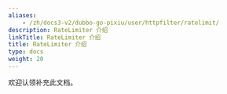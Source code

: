```yaml
---
aliases:
    - /zh/docs3-v2/dubbo-go-pixiu/user/httpfilter/ratelimit/
description: RateLimiter 介绍
linkTitle: RateLimiter 介绍
title: RateLimiter 介绍
type: docs
weight: 20
---
```




欢迎认领补充此文档。